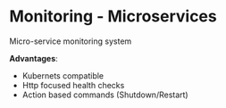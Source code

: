 # Monitoring - Microservices
Micro-service monitoring system

**Advantages**:
* Kubernets compatible
* Http focused health checks
* Action based commands (Shutdown/Restart)
